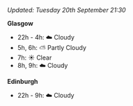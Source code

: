 *Updated: Tuesday 20th September 21:30*

**Glasgow**

* 22h - 4h: :cloud: Cloudy
* 5h, 6h: :partly_sunny: Partly Cloudy
* 7h: :sunny: Clear
* 8h, 9h: :cloud: Cloudy

**Edinburgh**

* 22h - 9h: :cloud: Cloudy
